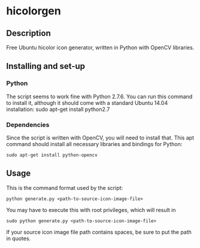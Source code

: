 # hicolorgen
## Description
Free Ubuntu hicolor icon generator, written in Python with OpenCV libraries.

## Installing and set-up
### Python
The script seems to work fine with Python 2.7.6.
You can run this command to install it, although it should come with a standard Ubuntu 14.04 installation:
    sudo apt-get install python2.7

### Dependencies
Since the script is written with OpenCV, you will need to install that. This apt command should install all necessary libraries and bindings for Python:
```
sudo apt-get install python-opencv
```

## Usage
This is the command format used by the script:
```
python generate.py <path-to-source-icon-image-file>
```
You may have to execute this with root privileges, which will result in
```
sudo python generate.py <path-to-source-icon-image-file>
```
If your source icon image file path contains spaces, be sure to put the path in quotes.